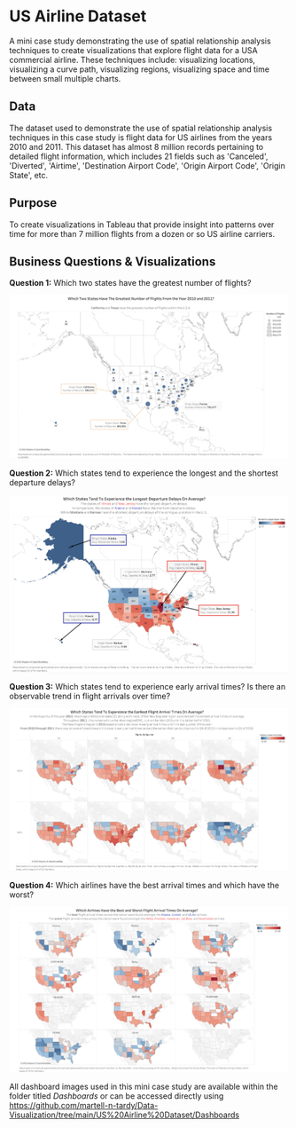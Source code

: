 # US Airline Dataset
A mini case study demonstrating the use of spatial relationship analysis techniques to create visualizations that explore flight data for a USA commercial airline. These techniques include: visualizing locations, visualizing a curve path, visualizing regions, visualizing space and time between small multiple charts.

## Data
The dataset used to demonstrate the use of spatial relationship analysis techniques in this case study is flight data for US airlines from the years 2010 and 2011.
This dataset has almost 8 million records pertaining to detailed flight information, which includes 21 fields such as 'Canceled', 'Diverted', 'Airtime', 'Destination Airport Code', 'Origin Airport Code', 'Origin State', etc. 

## Purpose
To create visualizations in Tableau that provide insight into patterns over time for more than 7 million flights from a dozen or so US airline carriers.

## Business Questions & Visualizations

**Question 1:** Which two states have the greatest number of flights?

![](https://github.com/martell-n-tardy/Data-Visualization/blob/main/US%20Airline%20Dataset/Dashboards/Question1.png)

**Question 2:** Which states tend to experience the longest and the shortest departure delays?

![](https://github.com/martell-n-tardy/Data-Visualization/blob/main/US%20Airline%20Dataset/Dashboards/Question2.png)

**Question 3:** Which states tend to experience early arrival times? Is there an observable trend in flight arrivals over time?

![](https://github.com/martell-n-tardy/Data-Visualization/blob/main/US%20Airline%20Dataset/Dashboards/Question3.png)

**Question 4:** Which airlines have the best arrival times and which have the worst?

![](https://github.com/martell-n-tardy/Data-Visualization/blob/main/US%20Airline%20Dataset/Dashboards/Question4.png)

All dashboard images used in this mini case study are available within the folder titled *Dashboards* or can be accessed directly using https://github.com/martell-n-tardy/Data-Visualization/tree/main/US%20Airline%20Dataset/Dashboards
